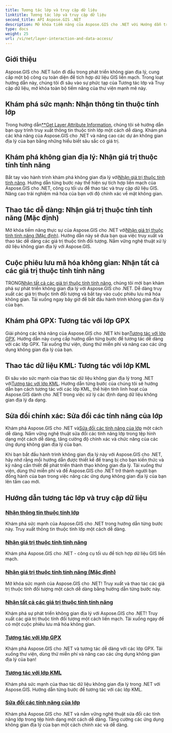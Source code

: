 ```yaml
---
title: Tương tác lớp và truy cập dữ liệu
linktitle: Tương tác lớp và truy cập dữ liệu
second_title: API Aspose.GIS .NET
description: Mở khóa tiềm năng của Aspose.GIS cho .NET với Hướng dẫn truy cập dữ liệu và tương tác lớp của chúng tôi. Khám phá sự phát triển không gian địa lý và thao tác liền mạch các tính năng.
type: docs
weight: 25
url: /vi/net/layer-interaction-and-data-access/
---
```

## Giới thiệu

Aspose.GIS cho .NET luôn đi đầu trong phát triển không gian địa lý, cung cấp một bộ công cụ toàn diện để tích hợp dữ liệu GIS liền mạch. Trong loạt hướng dẫn này, chúng tôi đi sâu vào sự phức tạp của Tương tác lớp và Truy cập dữ liệu, mở khóa toàn bộ tiềm năng của thư viện mạnh mẽ này.

## Khám phá sức mạnh: Nhận thông tin thuộc tính lớp
 Trong hướng dẫn[**Get Layer Attribute Information](./get-layer-attribute-information/), chúng tôi sẽ hướng dẫn bạn quy trình truy xuất thông tin thuộc tính lớp một cách dễ dàng. Khám phá các khả năng của Aspose.GIS cho .NET và nâng cao các dự án không gian địa lý của bạn bằng những hiểu biết sâu sắc có giá trị.

## Khám phá không gian địa lý: Nhận giá trị thuộc tính tính năng
Bắt tay vào hành trình khám phá không gian địa lý với[Nhận giá trị thuộc tính tính năng](./get-feature-attribute-value/). Hướng dẫn từng bước này thể hiện sự tích hợp liền mạch của Aspose.GIS cho .NET, công cụ tối ưu để thao tác và truy cập dữ liệu GIS. Nâng cao trải nghiệm mã hóa của bạn với độ chính xác về mặt không gian.

## Thao tác dễ dàng: Nhận giá trị thuộc tính tính năng (Mặc định)
 Mở khóa tiềm năng thực sự của Aspose.GIS cho .NET với[Nhận giá trị thuộc tính tính năng (Mặc định)](./get-feature-attribute-value-default/). Hướng dẫn này sẽ đưa bạn qua việc truy xuất và thao tác dễ dàng các giá trị thuộc tính đối tượng. Nắm vững nghệ thuật xử lý dữ liệu không gian địa lý với Aspose.GIS.

## Cuộc phiêu lưu mã hóa không gian: Nhận tất cả các giá trị thuộc tính tính năng
 TRONG[Nhận tất cả các giá trị thuộc tính tính năng](./get-all-feature-attribute-values/), chúng tôi mời bạn khám phá sự phát triển không gian địa lý với Aspose.GIS cho .NET. Dễ dàng truy xuất các giá trị thuộc tính đối tượng và bắt tay vào cuộc phiêu lưu mã hóa không gian. Tải xuống ngay bây giờ để bắt đầu hành trình không gian địa lý của bạn.

## Khám phá GPX: Tương tác với lớp GPX
Giải phóng các khả năng của Aspose.GIS cho .NET khi bạn[Tương tác với lớp GPX](./interact-with-gpx-layer/). Hướng dẫn này cung cấp hướng dẫn từng bước để tương tác dễ dàng với các lớp GPX. Tải xuống thư viện, dùng thử miễn phí và nâng cao các ứng dụng không gian địa lý của bạn.

## Thao tác dữ liệu KML: Tương tác với lớp KML
 Đi sâu vào sức mạnh của thao tác dữ liệu không gian địa lý trong .NET với[Tương tác với lớp KML](./interact-with-kml-layer/). Hướng dẫn từng bước của chúng tôi sẽ hướng dẫn bạn cách tương tác với các lớp KML, thể hiện tính linh hoạt của Aspose.GIS dành cho .NET trong việc xử lý các định dạng dữ liệu không gian địa lý đa dạng.

## Sửa đổi chính xác: Sửa đổi các tính năng của lớp
 Khám phá Aspose.GIS cho .NET và[Sửa đổi các tính năng của lớp](./modify-layer-features/) một cách dễ dàng. Nắm vững nghệ thuật sửa đổi các tính năng lớp trong tệp hình dạng một cách dễ dàng, tăng cường độ chính xác và chức năng của các ứng dụng không gian địa lý của bạn.

Khi bạn bắt đầu hành trình không gian địa lý này với Aspose.GIS cho .NET, hãy nhớ rằng mỗi hướng dẫn được thiết kế để trang bị cho bạn kiến thức và kỹ năng cần thiết để phát triển thành thạo không gian địa lý. Tải xuống thư viện, dùng thử miễn phí và để Aspose.GIS cho .NET trở thành người bạn đồng hành của bạn trong việc nâng các ứng dụng không gian địa lý của bạn lên tầm cao mới.

## Hướng dẫn tương tác lớp và truy cập dữ liệu
### [Nhận thông tin thuộc tính lớp](./get-layer-attribute-information/)
Khám phá sức mạnh của Aspose.GIS cho .NET trong hướng dẫn từng bước này. Truy xuất thông tin thuộc tính lớp một cách dễ dàng. 
### [Nhận giá trị thuộc tính tính năng](./get-feature-attribute-value/)
Khám phá Aspose.GIS cho .NET - công cụ tối ưu để tích hợp dữ liệu GIS liền mạch.
### [Nhận giá trị thuộc tính tính năng (Mặc định)](./get-feature-attribute-value-default/)
Mở khóa sức mạnh của Aspose.GIS cho .NET! Truy xuất và thao tác các giá trị thuộc tính đối tượng một cách dễ dàng bằng hướng dẫn từng bước này.
### [Nhận tất cả các giá trị thuộc tính tính năng](./get-all-feature-attribute-values/)
Khám phá sự phát triển không gian địa lý với Aspose.GIS cho .NET! Truy xuất các giá trị thuộc tính đối tượng một cách liền mạch. Tải xuống ngay để có một cuộc phiêu lưu mã hóa không gian.
### [Tương tác với lớp GPX](./interact-with-gpx-layer/)
Khám phá Aspose.GIS cho .NET và tương tác dễ dàng với các lớp GPX. Tải xuống thư viện, dùng thử miễn phí và nâng cao các ứng dụng không gian địa lý của bạn!
### [Tương tác với lớp KML](./interact-with-kml-layer/)
Khám phá sức mạnh của thao tác dữ liệu không gian địa lý trong .NET với Aspose.GIS. Hướng dẫn từng bước để tương tác với các lớp KML. 
### [Sửa đổi các tính năng của lớp](./modify-layer-features/)
Khám phá Aspose.GIS cho .NET và nắm vững nghệ thuật sửa đổi các tính năng lớp trong tệp hình dạng một cách dễ dàng. Tăng cường các ứng dụng không gian địa lý của bạn một cách chính xác và dễ dàng.